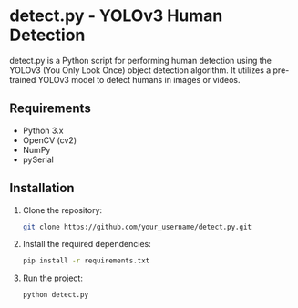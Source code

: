 # detect.py - YOLOv3 Human Detection

detect.py is a Python script for performing human detection using the YOLOv3 (You Only Look Once) object detection algorithm. It utilizes a pre-trained YOLOv3 model to detect humans in images or videos.

## Requirements

- Python 3.x
- OpenCV (cv2)
- NumPy
- pySerial

## Installation

1. Clone the repository:

   ```bash
   git clone https://github.com/your_username/detect.py.git
2. Install the required dependencies:
   
    ```bash
    pip install -r requirements.txt

3. Run the project:

   ```bash
   python detect.py
